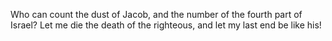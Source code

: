 Who can count the dust of Jacob, and the number of the fourth part of Israel? Let me die the death of the righteous, and let my last end be like his!

